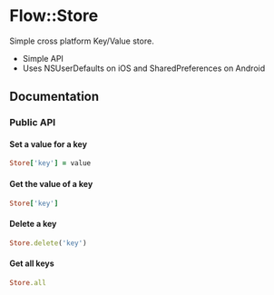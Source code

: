 # Flow::Store

Simple cross platform Key/Value store.
* Simple API
* Uses NSUserDefaults on iOS and SharedPreferences on Android

## Documentation

### Public API

#### Set a value for a key

```ruby
Store['key'] = value
```

#### Get the value of a key

```ruby
Store['key']
```

#### Delete a key

```ruby
Store.delete('key')
```

#### Get all keys

```ruby
Store.all
```
